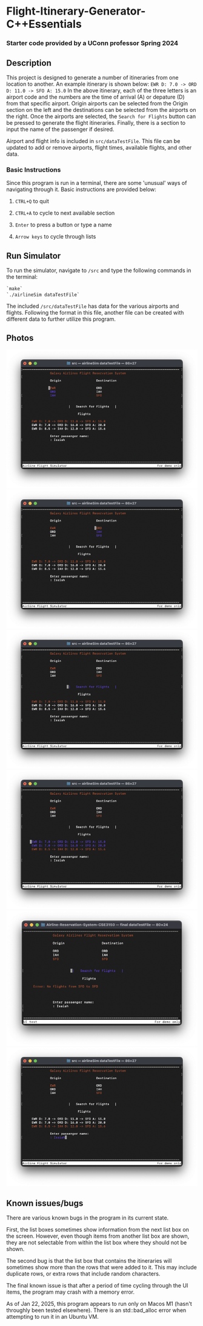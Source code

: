 # Flight-Itinerary-Generator-C++Essentials
### Starter code provided by a UConn professor Spring 2024

## Description

This project is designed to generate a number of itineraries from one location to another.  An example itinerary is shown below:
    `EWR D: 7.0 -> ORD D: 11.0 -> SFO A: 15.0`
In the above itinerary, each of the three letters is an airport code and the numbers are the time of arrival (A) or depature (D) from that specific airport. Origin airports can be selected from the Origin section on the left and the destinations can be selected from the airports on the right. Once the airports are selected, the `Search for Flights` button can be pressed to generate the flight itineraries. Finally, there is a section to input the name of the passenger if desired.

Airport and flight info is included in `src/dataTestFile`. This file can be updated to add or remove airports, flight times, available flights, and other data.

### Basic Instructions
Since this program is run in a terminal, there are some 'unusual' ways of navigating through it. Basic instructions are provided below:

1. `CTRL+Q` to quit

2. `CTRL+A` to cycle to next available section

3. `Enter` to press a button or type a name

4. `Arrow keys` to cycle through lists


## Run Simulator
To run the simulator, navigate to `/src` and type the following commands in the terminal:

    `make`
    `./airlineSim dataTestFile`

The included `/src/dataTestFile` has data for the various airports and flights. Following the format in this file, another file can be created with different data to further utilize this program.

## Photos
![Origin Flights](images/origin_flights_img.png)
![Destination Flights](images/destination_flights_img.png)
![Search Flights Button](images/search_flights_button_img.png)
![Possible Flights](images/possible_flights_img.png)
![No Flights Message](images/no_flights_img.png)
![Name Input](images/name_img.png)

## Known issues/bugs
There are various known bugs in the program in its current state. 

First, the list boxes sometimes show information from the next list box on the screen. However, even though items from another list box are shown, they are not selectable from within the list box where they should not be shown.

The second bug is that the list box that contains the itineraries will sometimes show more than the rows that were added to it. This may include duplicate rows, or extra rows that include random characters.

The final known issue is that after a period of time cycling through the UI items, the program may crash with a memory error.

As of Jan 22, 2025, this program appears to run only on Macos M1 (hasn't throughly been tested elsewhere). There is an std::bad_alloc error when attempting to run it in an Ubuntu VM.
